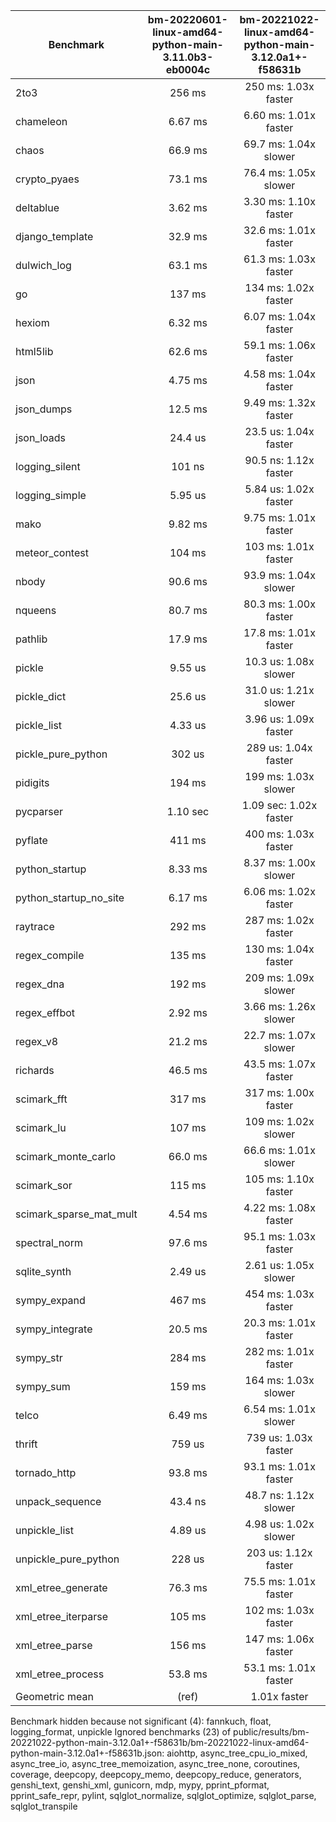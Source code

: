 | Benchmark               | bm-20220601-linux-amd64-python-main-3.11.0b3-eb0004c | bm-20221022-linux-amd64-python-main-3.12.0a1+-f58631b |
|-------------------------|:----------------------------------------------------:|:-----------------------------------------------------:|
| 2to3                    | 256 ms                                               | 250 ms: 1.03x faster                                  |
| chameleon               | 6.67 ms                                              | 6.60 ms: 1.01x faster                                 |
| chaos                   | 66.9 ms                                              | 69.7 ms: 1.04x slower                                 |
| crypto_pyaes            | 73.1 ms                                              | 76.4 ms: 1.05x slower                                 |
| deltablue               | 3.62 ms                                              | 3.30 ms: 1.10x faster                                 |
| django_template         | 32.9 ms                                              | 32.6 ms: 1.01x faster                                 |
| dulwich_log             | 63.1 ms                                              | 61.3 ms: 1.03x faster                                 |
| go                      | 137 ms                                               | 134 ms: 1.02x faster                                  |
| hexiom                  | 6.32 ms                                              | 6.07 ms: 1.04x faster                                 |
| html5lib                | 62.6 ms                                              | 59.1 ms: 1.06x faster                                 |
| json                    | 4.75 ms                                              | 4.58 ms: 1.04x faster                                 |
| json_dumps              | 12.5 ms                                              | 9.49 ms: 1.32x faster                                 |
| json_loads              | 24.4 us                                              | 23.5 us: 1.04x faster                                 |
| logging_silent          | 101 ns                                               | 90.5 ns: 1.12x faster                                 |
| logging_simple          | 5.95 us                                              | 5.84 us: 1.02x faster                                 |
| mako                    | 9.82 ms                                              | 9.75 ms: 1.01x faster                                 |
| meteor_contest          | 104 ms                                               | 103 ms: 1.01x faster                                  |
| nbody                   | 90.6 ms                                              | 93.9 ms: 1.04x slower                                 |
| nqueens                 | 80.7 ms                                              | 80.3 ms: 1.00x faster                                 |
| pathlib                 | 17.9 ms                                              | 17.8 ms: 1.01x faster                                 |
| pickle                  | 9.55 us                                              | 10.3 us: 1.08x slower                                 |
| pickle_dict             | 25.6 us                                              | 31.0 us: 1.21x slower                                 |
| pickle_list             | 4.33 us                                              | 3.96 us: 1.09x faster                                 |
| pickle_pure_python      | 302 us                                               | 289 us: 1.04x faster                                  |
| pidigits                | 194 ms                                               | 199 ms: 1.03x slower                                  |
| pycparser               | 1.10 sec                                             | 1.09 sec: 1.02x faster                                |
| pyflate                 | 411 ms                                               | 400 ms: 1.03x faster                                  |
| python_startup          | 8.33 ms                                              | 8.37 ms: 1.00x slower                                 |
| python_startup_no_site  | 6.17 ms                                              | 6.06 ms: 1.02x faster                                 |
| raytrace                | 292 ms                                               | 287 ms: 1.02x faster                                  |
| regex_compile           | 135 ms                                               | 130 ms: 1.04x faster                                  |
| regex_dna               | 192 ms                                               | 209 ms: 1.09x slower                                  |
| regex_effbot            | 2.92 ms                                              | 3.66 ms: 1.26x slower                                 |
| regex_v8                | 21.2 ms                                              | 22.7 ms: 1.07x slower                                 |
| richards                | 46.5 ms                                              | 43.5 ms: 1.07x faster                                 |
| scimark_fft             | 317 ms                                               | 317 ms: 1.00x faster                                  |
| scimark_lu              | 107 ms                                               | 109 ms: 1.02x slower                                  |
| scimark_monte_carlo     | 66.0 ms                                              | 66.6 ms: 1.01x slower                                 |
| scimark_sor             | 115 ms                                               | 105 ms: 1.10x faster                                  |
| scimark_sparse_mat_mult | 4.54 ms                                              | 4.22 ms: 1.08x faster                                 |
| spectral_norm           | 97.6 ms                                              | 95.1 ms: 1.03x faster                                 |
| sqlite_synth            | 2.49 us                                              | 2.61 us: 1.05x slower                                 |
| sympy_expand            | 467 ms                                               | 454 ms: 1.03x faster                                  |
| sympy_integrate         | 20.5 ms                                              | 20.3 ms: 1.01x faster                                 |
| sympy_str               | 284 ms                                               | 282 ms: 1.01x faster                                  |
| sympy_sum               | 159 ms                                               | 164 ms: 1.03x slower                                  |
| telco                   | 6.49 ms                                              | 6.54 ms: 1.01x slower                                 |
| thrift                  | 759 us                                               | 739 us: 1.03x faster                                  |
| tornado_http            | 93.8 ms                                              | 93.1 ms: 1.01x faster                                 |
| unpack_sequence         | 43.4 ns                                              | 48.7 ns: 1.12x slower                                 |
| unpickle_list           | 4.89 us                                              | 4.98 us: 1.02x slower                                 |
| unpickle_pure_python    | 228 us                                               | 203 us: 1.12x faster                                  |
| xml_etree_generate      | 76.3 ms                                              | 75.5 ms: 1.01x faster                                 |
| xml_etree_iterparse     | 105 ms                                               | 102 ms: 1.03x faster                                  |
| xml_etree_parse         | 156 ms                                               | 147 ms: 1.06x faster                                  |
| xml_etree_process       | 53.8 ms                                              | 53.1 ms: 1.01x faster                                 |
| Geometric mean          | (ref)                                                | 1.01x faster                                          |

Benchmark hidden because not significant (4): fannkuch, float, logging_format, unpickle
Ignored benchmarks (23) of public/results/bm-20221022-python-main-3.12.0a1+-f58631b/bm-20221022-linux-amd64-python-main-3.12.0a1+-f58631b.json: aiohttp, async_tree_cpu_io_mixed, async_tree_io, async_tree_memoization, async_tree_none, coroutines, coverage, deepcopy, deepcopy_memo, deepcopy_reduce, generators, genshi_text, genshi_xml, gunicorn, mdp, mypy, pprint_pformat, pprint_safe_repr, pylint, sqlglot_normalize, sqlglot_optimize, sqlglot_parse, sqlglot_transpile
